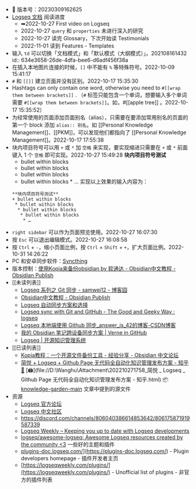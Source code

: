 - 💾 版本号：20230309162625
- [Logseq 文档](https://docs.logseq.com/#/page/Contents) 阅读进度
	- ➡2022-10-27 First video on Logseq
	- 2022-10-27 `query` 和 `properties` 未进行深入的研究
	- 2022-10-27 读完 Glossary，下次开始读 Testimonials
	- 2022-11-01 读到 Features - Templates
- 输入 `td` 可以切换「文档模式」和「默认模式（大纲模式）」。202108161432
  id:: 634e3658-26de-4dfa-bee6-d6adf456f38a
- 在插入本地图片连接的时候，`[]` 中不能有 `%` 等特殊符号。2022-10-09 15:41:17
- `#` 和 `[[]]` 建立页面并没有区别。2022-10-17 15:35:30
- Hashtags can only contain one word, otherwise you need to `#[[wrap them between brackets]]` . （`#` 标签只能包含一个单词，想要输入多个单词需要 `#[[wrap them between brackets]]`。如，#[[apple tree]] 。2022-10-17 15:35:52）
- 为经常使用的页面添加页面别名（alias），只需要在要添加常用别名的页面的第一个 block 添加 `alias:: 别名`。如 [[Personal Knowledge Management]]、[[PKM]]，可以发现他们都指向了 [[Personal Knowledge Management]]。2022-10-17 17:55:38
- 块内项目符号可以用 `+` 或 `*` 加 `空格` 来实现，要实现缩进只需要在 `+` 或 `*` 前面键入 1 个 `空格` 即可实现。2022-10-27 15:49:28
  **块内项目符号测试**
  + bullet within blocks
   * bullet within blocks
    * bullet within blocks
     * bullet within blocks
      * …
  实现以上效果的输入内容为：
  ```
  **块内项目符号测试**
  + bullet within blocks
   * bullet within blocks
    * bullet within blocks
     * bullet within blocks
      * …
  ```
- `right sidebar` 可以作为页面预览使用。2022-10-27 16:07:30
- 按 `Esc` 可以退出编辑模式。2022-10-27 16:08:58
- 按 `Ctrl` + `-`，缩小页面比例，按 `Ctrl` + `Shift` + `+`，扩大页面比例。2022-10-31 14:26:22
- PC 和安卓同步软件：[Syncthing](https://syncthing.net/)
- 版本控制：[使用Kopia来备份obsidian by 软通达 - Obsidian中文教程 - Obsidian Publish](https://publish.obsidian.md/chinesehelp/01+2021%E6%96%B0%E6%95%99%E7%A8%8B/%E4%BD%BF%E7%94%A8Kopia%E6%9D%A5%E5%A4%87%E4%BB%BDobsidian+by+%E8%BD%AF%E9%80%9A%E8%BE%BE)
- [[未读列表]]
	- [Logseq 系列之 Git 同步 - samwei12 - 博客园](https://www.cnblogs.com/samwei12/p/logseq-xi-lie-zhi-git-tong-bu.html)
	- [Obsidian中文教程 - Obsidian Publish](https://publish.obsidian.md/chinesehelp/01+2021%E6%96%B0%E6%95%99%E7%A8%8B/2021%E5%B9%B4%E6%96%B0%E6%95%99%E7%A8%8B)
	- [Logseq 自动同步方案和选择](https://1900.live/logseq-auto-commit-sync/)
	- [Logseq sync with Git and GitHub - The Good and Geeky Way : logseq](https://www.reddit.com/r/logseq/comments/uyibd4/logseq_sync_with_git_and_github_the_good_and/)
	- [Logseq 本地端使用 Github 同步_answer_is_42的博客-CSDN博客](https://blog.csdn.net/answer_is_42/article/details/121524714)
	- [我的 Obsidian 笔记跨设备同步方案 | Verne in GitHub](https://einverne.github.io/post/2020/11/obsidian-sync-acrose-devices-solution.html)
	- [Logseq | 开源知识管理系统](https://mp.weixin.qq.com/s?__biz=MzU4NTgyNDUxNw==&mid=2247485303&idx=1&sn=43ccd6b648018c595b64d1a92435efb6&chksm=fd85e71dcaf26e0bd1156edc3a8cdc12f3c55682393d693638299b6cdec9e8d79ed1d6a53c16&scene=27)
- [[已读列表]]
	- [Kopia教程：一个开源文件备份工具 - 经验分享 - Obsidian 中文论坛](https://forum-zh.obsidian.md/t/topic/3944)
	- [简悦 + Logseq + Github Page 无代码全自动化知识管理发布方案 - 知乎](https://zhuanlan.zhihu.com/p/467192292) [🔎](es://202210271758_%E7%AE%80%E6%82%A6%20_%20Logseq%20_%20Github%20Page%20%E6%97%A0%E4%BB%A3%E7%A0%81%E5%85%A8%E8%87%AA%E5%8A%A8%E5%8C%96%E7%9F%A5%E8%AF%86%E7%AE%A1%E7%90%86%E5%8F%91%E5%B8%83%E6%96%B9%E6%A1%88%20-%20%E7%9F%A5%E4%B9%8E) [🖨](file://D:\Wanghu\Attachment\202210271758_简悦 _ Logseq _ Github Page 无代码全自动化知识管理发布方案 - 知乎.html)
	  📦[knowledge-garden-main](file://D:\Wanghu\Attachment\knowledge-garden-main.zip) 文章中提到的源文件
- 资源
	- [Logseq 官方论坛](https://discuss.logseq.com/)
	- [Logseq 中文社区](https://cn.logseq.com/)
	- https://discord.com/channels/806040386614853642/806175871919587339
	- [Logseq Weekly – Keeping you up to date with Logseq developments](https://web.archive.org/web/20220611051638/https://logseqweekly.com/)
	- [logseq/awesome-logseq: Awesome Logseq resources created by the community <3](https://github.com/logseq/awesome-logseq#css-themes) 一些好的主题和插件
	- [plugins-doc.logseq.com/](https://plugins-doc.logseq.com/)](https://plugins-doc.logseq.com/) - Plugin developers homepage - 插件开发者主页
	- [https://logseqweekly.com/plugins/](https://logseqweekly.com/plugins/) - Unofficial list of plugins - 非官方的插件列表